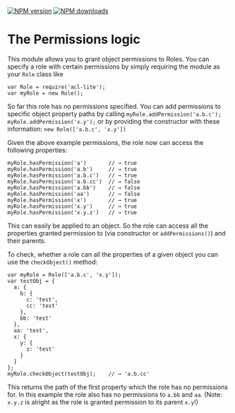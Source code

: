 [![NPM version][npm-image]][npm-url]
[![NPM downloads][downloads-image]][download-url]

# The Permissions logic

This module allows you to grant object permissions to Roles.
You can specify a role with certain permissions by simply requiring 
the module as your `Role` class like
```
var Role = require('acl-lite');
var myRole = new Role();
```
So far this role has no permissions specified.
You can add permissions to specific object property paths by calling
`myRole.addPermission('a.b.c'); myRole.addPermission('x.y');` or by providing the constructor
with these information: `new Role(['a.b.c', 'x.y'])`

Given the above example permissions, the role now can access
the following properties:
```
myRole.hasPermission('a')       // → true
myRole.hasPermission('a.b')     // → true
myRole.hasPermission('a.b.c')   // → true
myRole.hasPermission('a.b.cc')  // → false
myRole.hasPermission('a.bb')    // → false
myRole.hasPermission('aa')      // → false
myRole.hasPermission('x')       // → true
myRole.hasPermission('x.y')     // → true
myRole.hasPermission('x.y.z')   // → true

```
This can easily be applied to an object.
So the role can access all the properties granted permission to
(via constructor or `addPermissions()`) and their parents.

To check, whether a role can all the properties of a given object
you can use the `checkObject()` method:
```
var myRole = Role(['a.b.c', 'x.y']);
var testObj = {
  a: {
    b: {
      c: 'test',
      cc: 'test'
    },
    bb: 'test'
  },
  aa: 'test',
  x: {
    y: {
      z: 'test'
    }
  }
};
myRole.checkObject(testObj);    // → 'a.b.cc' 
```
This returns the path of the first property which the role has no
permissions for. In this example the role also has no permissions
to `a.bb` and `aa`. (Note: `x.y.z` is alright as the role is 
granted permission to its parent `x.y`!)


[npm-url]: https://npmjs.org/package/acl-lite
[download-url]: https://npmjs.org/package/acl-lite
[npm-image]: https://img.shields.io/npm/v/acl-lite.svg?style=flat
[downloads-image]: https://img.shields.io/npm/dm/acl-lite.svg?style=flat
